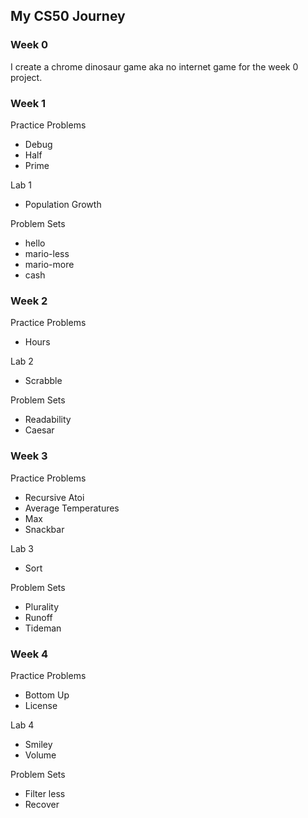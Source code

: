## My CS50 Journey

### Week 0

I create a chrome dinosaur game aka no internet game for the week 0 project.

### Week 1

Practice Problems

- Debug
- Half
- Prime

Lab 1

- Population Growth

Problem Sets

- hello
- mario-less
- mario-more
- cash

### Week 2

Practice Problems

- Hours

Lab 2

- Scrabble

Problem Sets

- Readability
- Caesar

### Week 3

Practice Problems

- Recursive Atoi
- Average Temperatures
- Max
- Snackbar

Lab 3

- Sort

Problem Sets

- Plurality
- Runoff
- Tideman

### Week 4

Practice Problems

- Bottom Up
- License

Lab 4

- Smiley
- Volume

Problem Sets

- Filter less
- Recover
